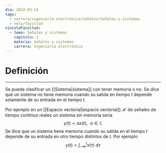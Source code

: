 ```yaml
---
dia: 2024-03-14
tags:
  - carrera/ingeniería-electrónica/señales/Señales-y-sistemas
  - nota/facultad
vinculoFacultad:
  - tema: Señales y sistemas
    capitulo: 1
    materia: Señales y sistemas
    carrera: Ingeniería electrónica
---
```

# Definición
---
Se puede clasificar un [[Sistema|sistema]] con tener memoria o no. Se dice que un sistema no tiene memoria cuando su salida en tiempo $t$ depende solamente de su entrada en el tiempo $t$. 

Por ejemplo en un [[Espacio vectorial|espacio vectorial]] $\mathcal{H}$ de señales de tiempo continuo reales un sistema sin memoria sería $$ y(t) = \alpha  x(t), ~~ \alpha \in \mathbb{C} $$
Se dice que un sistema tiene memoria cuando su salida en el tiempo $t$ depende de su entrada en otro tiempo distintos de $t$. Por ejemplo $$ y(t) = \int_{-\infty}^{t} x(\tau) ~ d\tau $$